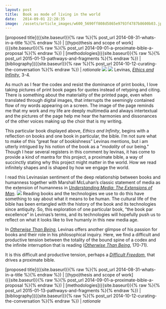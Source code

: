 ```yaml
---
layout:	post
title:	Book as mode of living in the world
date:	2014-09-01 22:28:35
image:	/assets/article_images/w600_5690ff808d5865e9793f4787b8600b03.jpg
---
```

[proposed title]({{site.baseurl}}{% raw %}{% post_url 2014-08-31-whats-in-a-title %}{% endraw %}) | [(hypo)thesis and scope of work]({{site.baseurl}}{% raw %}{% post_url 2014-09-01-a-proximate-bible-a-proposal %}{% endraw %}) | [methodologies]({{site.baseurl}}{% raw %}{% post_url 2015-01-13-pathways-and-fragments %}{% endraw %}) | [bibliography]({{site.baseurl}}{% raw %}{% post_url 2014-10-12-curating-the-conversation %}{% endraw %}) | *rationale*
![](/assets/article_images/w600_5690ff808d5865e9793f4787b8600b03.jpg)
![](/assets/article_images/w600_11b33c85697aabe51b3d00832adf65d7.jpg)
Levinas, [*Ethics and Infinity*](http://www.worldcat.org/oclc/11650618), 3-4.

As much as I fear the codex and resist the dominance of print books, I love taking pictures of print book pages for quotes instead of retyping and citing. There is something about the materiality of the printed page, even when translated through digital images, that interrupts the seemingly contained flow of my words appearing on a screen. The image of the page reminds me that my work and my life are deeply multimedia and always intertextual and the pictures of the page help me hear the harmonies and dissonances of the other voices making up the choir that is my writing.

This particular book displayed above, *Ethics and Infinity*, begins with a reflection on books and one book in particular, the bible. I’m not sure what to make of this “great fear of bookishness” Levinas mentions, but i am utterly intrigued by his notion of the book as a "*modality* of our being." Though I hear several registers in this comment by levinas, it has come to provide a kind of mantra for this project, a proximate bible, a way of succinctly stating why this project might matter in the world. How we read infinitely shapes and is shaped by how we engage the world.

I read this Levinasian sentiment of the deep relationship between books and humanness together with Marshall McLuhan’s classic statement of media as the extension of humanness in [*Understanding Media: The Extensions of Man*](http://www.worldcat.org/oclc/305387).
![](/assets/article_images/w600_b1f2ed49120dc919f8bc3ffdb2d527e6.jpg)
Reading books and the technologies we use to do this have something to say about what it means to be human. The cultural life of the bible has been entangled with the history of the book and its technologies since antiquity. So, this exploration of one particular book, “the book par excellence” in Levinas’s terms, and its technologies will hopefully push us to reflect on what it looks like to live humanly in this new media age.

In [*Otherwise Than Being*](http://www.worldcat.org/oclc/38908709), Levinas offers another glimpse of his passion for books and their role in his philosophical inquiry. Here, we find a difficult and productive tension between the totality of the bound spine of a codex and the infinite interruption that is reading ([*Otherwise Than Being*](http://www.worldcat.org/oclc/38908709), 170-71).

It is this difficult and productive tension, perhaps a [*Difficult Freedom*](http://www.worldcat.org/oclc/21077530), that drives a proximate bible.

[proposed title]({{site.baseurl}}{% raw %}{% post_url 2014-08-31-whats-in-a-title %}{% endraw %}) | [(hypo)thesis and scope of work]({{site.baseurl}}{% raw %}{% post_url 2014-09-01-a-proximate-bible-a-proposal %}{% endraw %}) | [methodologies]({{site.baseurl}}{% raw %}{% post_url 2015-01-13-pathways-and-fragments %}{% endraw %}) | [bibliography]({{site.baseurl}}{% raw %}{% post_url 2014-10-12-curating-the-conversation %}{% endraw %}) | *rationale*
